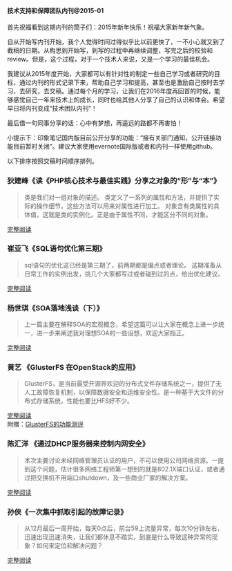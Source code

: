 #### 技术支持和保障团队内刊@2015-01

首先祝福看到这期内刊的筒子们：2015年新年快乐！祝福大家新年新气象。

自从开始写内刊开始，我个人觉得时间过得似乎比以前更快了，一不小心就又到了截稿的日期。从构思到开始写，到写的过程中再继续调整，写完之后的校验和review。但是，这个过程，对于一个技术人来说，又是一个学习的最佳机会。

我建议从2015年度开始，大家都可以有针对性的制定一些自己学习或者研究的目标，通过内刊的形式记录下来，帮助自己学习和提高，甚至也是激励自己按时去学习，去研究，去交稿。通过每个月的学习，让我们在2016年度再回首的时候，能够感觉自己一年来技术上的成长，同时也给其他人分享了自己的认识和体会。希望早日将内刊变成“技术团队内刊”！

最后借一句同事分享的话：心中有梦想，再遥远的路都不再害怕！

小提示下：印象笔记国内版目前公开分享的功能：“接有关部门通知，公开链接功能目前暂时关闭”。建议大家使用evernote国际版或者和内刊一样使用github。

以下排序按照交稿时间顺序排列。


### 狄建峰《读《PHP核心技术与最佳实践》分享之对象的“形”与“本”》

> 类是我们对一组对象的描述。
类定义了一系列的属性和方法，并提供了实际的操作细节，这些方法可以用来对属性进行加工。
对象含有类属性的具体值，这就是类的实例化。正是由于属性不同，才能区分不同的对象。


[完整阅读](https://www.evernote.com/shard/s183/sh/bc6c03ed-be1c-41ec-8a46-7ffacd8a009a/8514634b5a62eb38e80c30692fdd1d39)

### 崔亚飞《SQL语句优化第三期》

> sql语句的优化这已经是第三期了，前两期都是偏点或者理论。 这期准备从日常工作的实例出发，挑几个大家都写过或者碰到过的点，给出优化建议。 


[完整阅读](https://github.com/yangshiqi/wiki/blob/master/others/sql3.md)


### 杨世琪《SOA落地浅谈（下）》
>上一篇主要在解释SOA的宏观概念，希望这篇可以让大家在概念上进一步统一，进一步来阐述我对理想SOA的一些设想，欢迎大家指正。

[完整阅读](https://github.com/yangshiqi/wiki/blob/master/ysq/soa2.md)


### 黄艺 《GlusterFS 在OpenStack的应用》

> GlusterFS，是当前最受开源界欢迎的分布式文件存储系统之一，提供了无人工故障恢复机制，以保障数据安全和运维安全性。是一种基于大文件的分布式存储系统，性能也要比HFS好不少。

[完整阅读](http://note.youdao.com/share/?id=efba72906d1cfd9814229e3c4850277b&type=note)  
附赠：[GlusterFS的功能测评](https://github.com/yangshiqi/wiki/blob/master/others/GlusterFS.pdf)


### 陈汇洋 《通过DHCP服务器来控制内网安全》
> 本次主要讨论未经网络管理员认证的用户，不可以使用公司网络资源。一提到这个问题，估计很多网络工程师第一想到的就是802.1X端口认证，或者通过把交换机不用端口shutdown，及一些商业厂家的解决方案。

[完整阅读](http://note.youdao.com/share/?id=8fd0e084c5596d539e3e8a254178008a&type=note)

### 孙侠《一次集中抓取引起的故障记录》
> 从12月最后一周开始，每天0点后，前台59上流量异常，每次10分钟左右，迅速出现迅速消失，让我们都休息不踏实，到底是什么导致这种异常的现象？如何来定位和解决问题？


[完整阅读](http://note.youdao.com/share/?id=db6137e30fc4fe7ce1dd4c0d3cc83d27&type=note)